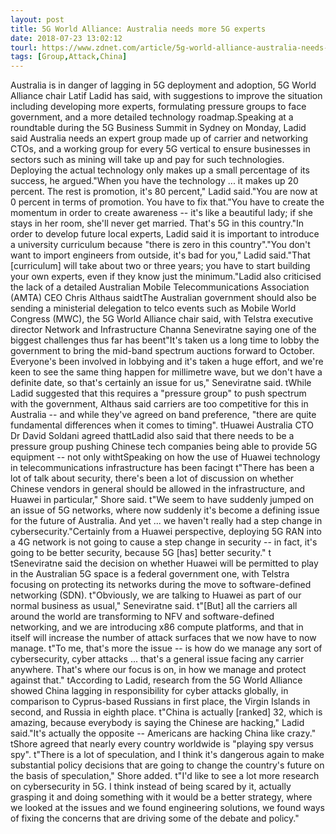 ```yaml
---
layout: post
title: 5G World Alliance: Australia needs more 5G experts
date: 2018-07-23 13:02:12
tourl: https://www.zdnet.com/article/5g-world-alliance-australia-needs-more-5g-experts/
tags: [Group,Attack,China]
---
```

Australia is in danger of lagging in 5G deployment and adoption, 5G World Alliance chair Latif Ladid has said, with suggestions to improve the situation including developing more experts, formulating pressure groups to face government, and a more detailed technology roadmap.Speaking at a roundtable during the 5G Business Summit in Sydney on Monday, Ladid said Australia needs an expert group made up of carrier and networking CTOs, and a working group for every 5G vertical to ensure businesses in sectors such as mining will take up and pay for such technologies. Deploying the actual technology only makes up a small percentage of its success, he argued."When you have the technology ... it makes up 20 percent. The rest is promotion, it's 80 percent," Ladid said."You are now at 0 percent in terms of promotion. You have to fix that."You have to create the momentum in order to create awareness -- it's like a beautiful lady; if she stays in her room, she'll never get married. That's 5G in this country."In order to develop future local experts, Ladid said it is important to introduce a university curriculum because "there is zero in this country"."You don't want to import engineers from outside, it's bad for you," Ladid said."That [curriculum] will take about two or three years; you have to start building your own experts, even if they know just the minimum."Ladid also criticised the lack of a detailed Australian Mobile Telecommunications Association (AMTA) CEO Chris Althaus saidtThe Australian government should also be sending a ministerial delegation to telco events such as Mobile World Congress (MWC), the 5G World Alliance chair said, with Telstra executive director Network and Infrastructure Channa Seneviratne saying one of the biggest challenges thus far has beent"It's taken us a long time to lobby the government to bring the mid-band spectrum auctions forward to October. Everyone's been involved in lobbying and it's taken a huge effort, and we're keen to see the same thing happen for millimetre wave, but we don't have a definite date, so that's certainly an issue for us," Seneviratne said. tWhile Ladid suggested that this requires a "pressure group" to push spectrum with the government, Althaus said carriers are too competitive for this in Australia -- and while they've agreed on band preference, "there are quite fundamental differences when it comes to timing". tHuawei Australia CTO Dr David Soldani agreed thattLadid also said that there needs to be a pressure group pushing Chinese tech companies being able to provide 5G equipment -- not only withtSpeaking on how the use of Huawei technology in telecommunications infrastructure has been facingt t"There has been a lot of talk about security, there's been a lot of discussion on whether Chinese vendors in general should be allowed in the infrastructure, and Huawei in particular," Shore said. t"We seem to have suddenly jumped on an issue of 5G networks, where now suddenly it's become a defining issue for the future of Australia. And yet ... we haven't really had a step change in cybersecurity."Certainly from a Huawei perspective, deploying 5G RAN into a 4G network is not going to cause a step change in security -- in fact, it's going to be better security, because 5G [has] better security." t tSeneviratne said the decision on whether Huawei will be permitted to play in the Australian 5G space is a federal government one, with Telstra focusing on protecting its networks during the move to software-defined networking (SDN). t"Obviously, we are talking to Huawei as part of our normal business as usual," Seneviratne said. t"[But] all the carriers all around the world are transforming to NFV and software-defined networking, and we are introducing x86 compute platforms, and that in itself will increase the number of attack surfaces that we now have to now manage. t"To me, that's more the issue -- is how do we manage any sort of cybersecurity, cyber attacks ... that's a general issue facing any carrier anywhere. That's where our focus is on, in how we manage and protect against that." tAccording to Ladid, research from the 5G World Alliance showed China lagging in responsibility for cyber attacks globally, in comparison to Cyprus-based Russians in first place, the Virgin Islands in second, and Russia in eighth place. t"China is actually [ranked] 32, which is amazing, because everybody is saying the Chinese are hacking," Ladid said."It's actually the opposite -- Americans are hacking China like crazy." tShore agreed that nearly every country worldwide is "playing spy versus spy". t"There is a lot of speculation, and I think it's dangerous again to make substantial policy decisions that are going to change the country's future on the basis of speculation," Shore added. t"I'd like to see a lot more research on cybersecurity in 5G. I think instead of being scared by it, actually grasping it and doing something with it would be a better strategy, where we looked at the issues and we found engineering solutions, we found ways of fixing the concerns that are driving some of the debate and policy."
